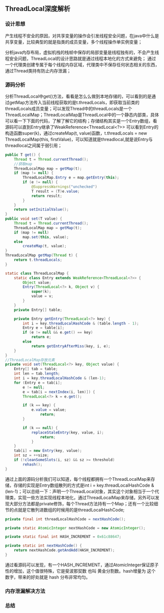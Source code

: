 ## ThreadLocal深度解析

### 设计思想

产生线程不安全的原因，对共享变量的操作会引发线程安全问题，在java中什么是共享变量，比较典型的就是指类的成员变量，多个线程操作单实例变量；

分析java内存布局，虚拟机栈的栈帧中保存的局部变量是线程独有的，不会产生线程安全问题，ThreadLocal的设计思路就是通过线程本地化的方式来避免；
通过一个代理类创建专属于每个线程内存区域，代理类中不保存任何状态相关的东西，通过Thread类持有防止内存泄漏；

### 源码分析
分析ThreadLocal中get()方法，看看是怎么么做到本地存储的，可以看到的是通过getMap方法传入当前线程获取的是t.threadLocals，即获取当前类的threadLocals成员变量；可以发现Thread中的threadLocals是一个ThreadLocalMap；ThreadLocalMap是ThreadLocal中的一个静态内部类，具体可以看一下下面的代码，了解了解它的结构；存储结构其实是一个Entry数组，看源码可以直到Entry继承了WeakReference<ThreadLocal<?>>
可以看到Entry的构造函数super(k)，通过createMap(t, value)函数，t.threadLocals = new ThreadLocalMap(this, firstValue)，可以知道就是threadlocal,就是说Entry与threadlocal之间属于弱引用；
```java
public T get() {
    Thread t = Thread.currentThread();
    //获取map
    ThreadLocalMap map = getMap(t);
    if (map != null) {
        ThreadLocalMap.Entry e = map.getEntry(this);
        if (e != null) {
            @SuppressWarnings("unchecked")
            T result = (T)e.value;
            return result;
        }
    }
    return setInitialValue();
}
public void set(T value) {
    Thread t = Thread.currentThread();
    ThreadLocalMap map = getMap(t);
    if (map != null)
        map.set(this, value);
    else
        createMap(t, value);
}
ThreadLocalMap getMap(Thread t) {
    return t.threadLocals;
}

static class ThreadLocalMap {
    static class Entry extends WeakReference<ThreadLocal<?>> {
        Object value;
        Entry(ThreadLocal<?> k, Object v) {
            super(k);
            value = v;
        }
    }
    private Entry[] table;

    private Entry getEntry(ThreadLocal<?> key) {
        int i = key.threadLocalHashCode & (table.length - 1);
        Entry e = table[i];
        if (e != null && e.get() == key)
            return e;
        else
            return getEntryAfterMiss(key, i, e);
    }
}
//ThreadLocalMap存放元素
private void set(ThreadLocal<?> key, Object value) {
    Entry[] tab = table;
    int len = tab.length;
    int i = key.threadLocalHashCode & (len-1);
    for (Entry e = tab[i];
        e != null;
        e = tab[i = nextIndex(i, len)]) {
        ThreadLocal<?> k = e.get();

        if (k == key) {
            e.value = value;
                return;
        }

        if (k == null) {
            replaceStaleEntry(key, value, i);
                return;
            }
    }
    tab[i] = new Entry(key, value);
    int sz = ++size;
    if (!cleanSomeSlots(i, sz) && sz >= threshold)
        rehash();
}

```
通过上面的源码分析我们可以知道，每个线程都拥有一个ThreadLocalMap来存储，存储的实现是Entry数组散列的方式是int i = key.threadLocalHashCode & (len-1)；可以总结一下：声明一个ThreadLocal对象，其实这个对象相当于一个代理类，实现一些方法实现线程本地化，通过ThreadLocalMap来存储，另外可以发现大部分方法都是private修饰，每个Thread方法持有一个Map；还有一个比较细节的点就是它散列进数组的时候用的是threadLocalHashCode;
```java
private final int threadLocalHashCode = nextHashCode();

private static AtomicInteger nextHashCode = new AtomicInteger();

private static final int HASH_INCREMENT = 0x61c88647;

private static int nextHashCode() {
    return nextHashCode.getAndAdd(HASH_INCREMENT);
}
```
通过看源码可以发现，有一个HASH_INCREMENT，通过AtomicInteger保证原子性的增加，这个值很特殊，它是斐波那契数 也叫 黄金分割数。hash增量为 这个数字，带来的好处就是 hash 分布非常均匀。


### 内存泄漏解决方法

### 总结
